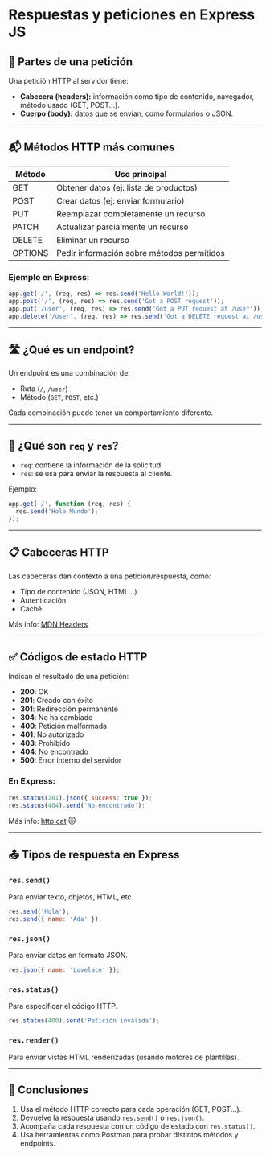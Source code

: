 # Respuestas y peticiones en Express JS

## 🧭 Partes de una petición

Una petición HTTP al servidor tiene:

- **Cabecera (headers):** información como tipo de contenido, navegador, método usado (GET, POST...).
- **Cuerpo (body):** datos que se envían, como formularios o JSON.

---

## 📬 Métodos HTTP más comunes

| Método  | Uso principal                             |
|---------|--------------------------------------------|
| GET     | Obtener datos (ej: lista de productos)     |
| POST    | Crear datos (ej: enviar formulario)        |
| PUT     | Reemplazar completamente un recurso        |
| PATCH   | Actualizar parcialmente un recurso         |
| DELETE  | Eliminar un recurso                        |
| OPTIONS | Pedir información sobre métodos permitidos |

### Ejemplo en Express:
```js
app.get('/', (req, res) => res.send('Hello World!'));
app.post('/', (req, res) => res.send('Got a POST request'));
app.put('/user', (req, res) => res.send('Got a PUT request at /user'));
app.delete('/user', (req, res) => res.send('Got a DELETE request at /user'));
```

---

## 🛣️ ¿Qué es un endpoint?

Un endpoint es una combinación de:
- Ruta (`/`, `/user`)
- Método (`GET`, `POST`, etc.)

Cada combinación puede tener un comportamiento diferente.

---

## 🧾 ¿Qué son `req` y `res`?

- `req`: contiene la información de la solicitud.
- `res`: se usa para enviar la respuesta al cliente.

Ejemplo:
```js
app.get('/', function (req, res) {
  res.send('Hola Mundo');
});
```

---

## 📋 Cabeceras HTTP

Las cabeceras dan contexto a una petición/respuesta, como:
- Tipo de contenido (JSON, HTML…)
- Autenticación
- Caché

Más info: [MDN Headers](https://developer.mozilla.org/es/docs/Web/HTTP/Headers)

---

## ✅ Códigos de estado HTTP

Indican el resultado de una petición:

- **200**: OK
- **201**: Creado con éxito
- **301**: Redirección permanente
- **304**: No ha cambiado
- **400**: Petición malformada
- **401**: No autorizado
- **403**: Prohibido
- **404**: No encontrado
- **500**: Error interno del servidor

### En Express:
```js
res.status(201).json({ success: true });
res.status(404).send('No encontrado');
```

Más info: [http.cat](https://http.cat) 🐱

---

## 📤 Tipos de respuesta en Express

### `res.send()`
Para enviar texto, objetos, HTML, etc.
```js
res.send('Hola');
res.send({ name: 'Ada' });
```

### `res.json()`
Para enviar datos en formato JSON.
```js
res.json({ name: 'Lovelace' });
```

### `res.status()`
Para especificar el código HTTP.
```js
res.status(400).send('Petición inválida');
```

### `res.render()`
Para enviar vistas HTML renderizadas (usando motores de plantillas).

---

## 📌 Conclusiones

1. Usa el método HTTP correcto para cada operación (GET, POST...).
2. Devuelve la respuesta usando `res.send()` o `res.json()`.
3. Acompaña cada respuesta con un código de estado con `res.status()`.
4. Usa herramientas como Postman para probar distintos métodos y endpoints.

